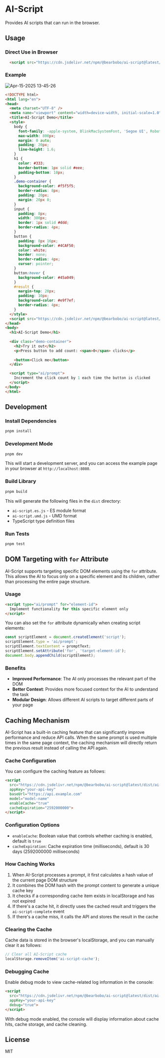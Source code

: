 # AI-Script

Provides AI scripts that can run in the browser.

## Usage

### Direct Use in Browser

```html
  <script src="https://cdn.jsdelivr.net/npm/@bearbobo/ai-script@latest/dist/ai-script.umd.js" appKey="sk-262**********62b" baseUrl="https://api.deepseek.com" model="deepseek-chat"></script>
```
### Example

![Apr-15-2025 13-45-26](https://github.com/user-attachments/assets/67c79970-e24a-403a-9158-75a07f594768)

```html
<!DOCTYPE html>
<html lang="en">
<head>
  <meta charset="UTF-8" />
  <meta name="viewport" content="width=device-width, initial-scale=1.0" />
  <title>AI-Script Demo</title>
  <style>
    body {
      font-family: -apple-system, BlinkMacSystemFont, 'Segoe UI', Roboto, Oxygen, Ubuntu, Cantarell, 'Open Sans', 'Helvetica Neue', sans-serif;
      max-width: 800px;
      margin: 0 auto;
      padding: 20px;
      line-height: 1.6;
    }
    h1 {
      color: #333;
      border-bottom: 1px solid #eee;
      padding-bottom: 10px;
    }
    .demo-container {
      background-color: #f5f5f5;
      border-radius: 8px;
      padding: 20px;
      margin: 20px 0;
    }
    input {
      padding: 8px;
      width: 300px;
      border: 1px solid #ddd;
      border-radius: 4px;
    }
    button {
      padding: 8px 16px;
      background-color: #4CAF50;
      color: white;
      border: none;
      border-radius: 4px;
      cursor: pointer;
    }
    button:hover {
      background-color: #45a049;
    }
    #result {
      margin-top: 20px;
      padding: 10px;
      background-color: #e9f7ef;
      border-radius: 4px;
    }
  </style>
  <script src="https://cdn.jsdelivr.net/npm/@bearbobo/ai-script@latest/dist/ai-script.umd.js" appKey="sk-262**********62b" baseUrl="https://api.deepseek.com" model="deepseek-chat"></script>
</head>
<body>
  <h1>AI-Script Demo</h1>
  
  <div class="demo-container">
    <h2>Try it out</h2>
    <p>Press button to add count: <span>0</span> clicks</p>
    
    <button>Click me</button>
  </div>

  <script type="ai/prompt">
    Increment the click count by 1 each time the button is clicked
  </script>
</body>
</html>
```

## Development

### Install Dependencies

```bash
pnpm install
```

### Development Mode

```bash
pnpm dev
```

This will start a development server, and you can access the example page in your browser at `http://localhost:8080`.

### Build Library

```bash
pnpm build
```

This will generate the following files in the `dist` directory:
- `ai-script.es.js` - ES module format
- `ai-script.umd.js` - UMD format
- TypeScript type definition files

### Run Tests

```bash
pnpm test
```

## DOM Targeting with `for` Attribute

AI-Script supports targeting specific DOM elements using the `for` attribute. This allows the AI to focus only on a specific element and its children, rather than processing the entire page structure.

### Usage

```html
<script type="ai/prompt" for="element-id">
  Implement functionality for this specific element only
</script>
```

You can also set the `for` attribute dynamically when creating script elements:

```javascript
const scriptElement = document.createElement('script');
scriptElement.type = 'ai/prompt';
scriptElement.textContent = promptText;
scriptElement.setAttribute('for', 'target-element-id');
document.body.appendChild(scriptElement);
```

### Benefits

- **Improved Performance**: The AI only processes the relevant part of the DOM
- **Better Context**: Provides more focused context for the AI to understand the task
- **Modular Design**: Allows different AI scripts to target different parts of your page

## Caching Mechanism

AI-Script has a built-in caching feature that can significantly improve performance and reduce API calls. When the same prompt is used multiple times in the same page context, the caching mechanism will directly return the previous result instead of calling the API again.

### Cache Configuration

You can configure the caching feature as follows:

```html
<script 
  src="https://cdn.jsdelivr.net/npm/@bearbobo/ai-script@latest/dist/ai-script.umd.js" 
  appKey="your-api-key" 
  baseUrl="https://api.example.com" 
  model="model-name"
  enableCache="true"
  cacheExpiration="2592000000">
</script>
```

### Configuration Options

- `enableCache`: Boolean value that controls whether caching is enabled, default is `true`
- `cacheExpiration`: Cache expiration time (milliseconds), default is 30 days (2592000000 milliseconds)

### How Caching Works

1. When AI-Script processes a prompt, it first calculates a hash value of the current page DOM structure
2. It combines the DOM hash with the prompt content to generate a unique cache key
3. It checks if a corresponding cache item exists in localStorage and has not expired
4. If there's a cache hit, it directly uses the cached result and triggers the `ai-script-complete` event
5. If there's a cache miss, it calls the API and stores the result in the cache

### Clearing the Cache

Cache data is stored in the browser's localStorage, and you can manually clear it as follows:

```javascript
// Clear all AI-Script cache
localStorage.removeItem('ai-script-cache');
```

### Debugging Cache

Enable debug mode to view cache-related log information in the console:

```html
<script 
  src="https://cdn.jsdelivr.net/npm/@bearbobo/ai-script@latest/dist/ai-script.umd.js" 
  appKey="your-api-key" 
  debug="true">
</script>
```

With debug mode enabled, the console will display information about cache hits, cache storage, and cache cleaning.

## License

MIT
